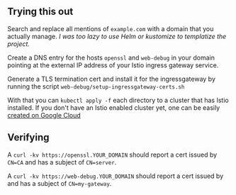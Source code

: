 ## Trying this out

Search and replace all mentions of `example.com` with a domain that you actually manage. _I was too lazy to use Helm or kustomize to templatize the project._

Create a DNS entry for the hosts `openssl` and `web-debug` in your domain pointing at the external IP address of your Istio ingress gateway service.

Generate a TLS termination cert and install it for the ingressgateway by running the script `web-debug/setup-ingressgateway-certs.sh`

With that you can `kubectl apply -f` each directory to a cluster that has Istio installed. If you don't have an Istio enabled cluster yet, one can be easily [created on Google Cloud](https://cloud.google.com/istio/docs/istio-on-gke/installing)

## Verifying

A `curl -kv https://openssl.YOUR_DOMAIN` should report a cert issued by `CN=CA` and has a subject of `CN=server`.

A `curl -kv https://web-debug.YOUR_DOMAIN` should report a cert issued by and has a subject of `CN=my-gateway`.